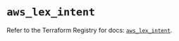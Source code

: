 # `aws_lex_intent`

Refer to the Terraform Registry for docs: [`aws_lex_intent`](https://registry.terraform.io/providers/hashicorp/aws/6.7.0/docs/resources/lex_intent).
